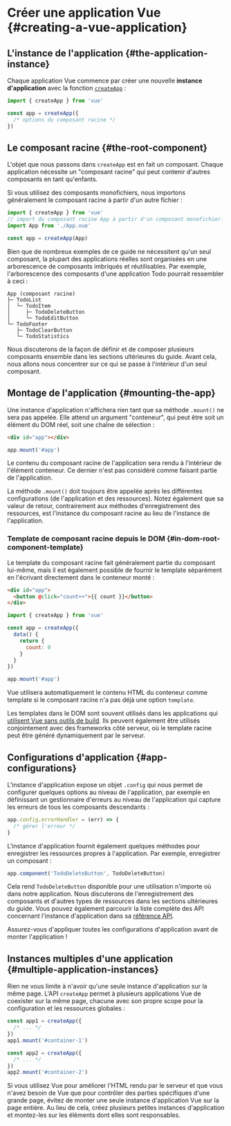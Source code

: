 # Créer une application Vue {#creating-a-vue-application}

## L'instance de l'application {#the-application-instance}

Chaque application Vue commence par créer une nouvelle **instance d'application** avec la fonction [`createApp`](/api/application#createapp) :

```js
import { createApp } from 'vue'

const app = createApp({
  /* options du composant racine */
})
```

## Le composant racine {#the-root-component}

L'objet que nous passons dans `createApp` est en fait un composant. Chaque application nécessite un "composant racine" qui peut contenir d'autres composants en tant qu'enfants.

Si vous utilisez des composants monofichiers, nous importons généralement le composant racine à partir d'un autre fichier :

```js
import { createApp } from 'vue'
// import du composant racine App à partir d'un composant monofichier.
import App from './App.vue'

const app = createApp(App)
```

Bien que de nombreux exemples de ce guide ne nécessitent qu'un seul composant, la plupart des applications réelles sont organisées en une arborescence de composants imbriqués et réutilisables. Par exemple, l'arborescence des composants d'une application Todo pourrait ressembler à ceci :

```
App (composant racine)
├─ TodoList
│  └─ TodoItem
│     ├─ TodoDeleteButton
│     └─ TodoEditButton
└─ TodoFooter
   ├─ TodoClearButton
   └─ TodoStatistics
```

Nous discuterons de la façon de définir et de composer plusieurs composants ensemble dans les sections ultérieures du guide. Avant cela, nous allons nous concentrer sur ce qui se passe à l'intérieur d'un seul composant.

## Montage de l'application {#mounting-the-app}

Une instance d'application n'affichera rien tant que sa méthode `.mount()` ne sera pas appelée. Elle attend un argument "conteneur", qui peut être soit un élément du DOM réel, soit une chaîne de sélection :

```html
<div id="app"></div>
```

```js
app.mount('#app')
```

Le contenu du composant racine de l'application sera rendu à l'intérieur de l'élément conteneur. Ce dernier n'est pas considéré comme faisant partie de l'application.

La méthode `.mount()` doit toujours être appelée après les différentes configurations (de l'application et des ressources). Notez également que sa valeur de retour, contrairement aux méthodes d'enregistrement des ressources, est l'instance du composant racine au lieu de l'instance de l'application.

### Template de composant racine depuis le DOM {#in-dom-root-component-template}

Le template du composant racine fait généralement partie du composant lui-même, mais il est également possible de fournir le template séparément en l'écrivant directement dans le conteneur monté :

```html
<div id="app">
  <button @click="count++">{{ count }}</button>
</div>
```

```js
import { createApp } from 'vue'

const app = createApp({
  data() {
    return {
      count: 0
    }
  }
})

app.mount('#app')
```

Vue utilisera automatiquement le contenu HTML du conteneur comme template si le composant racine n'a pas déjà une option `template`.

Les templates dans le DOM sont souvent utilisés dans les applications qui [utilisent Vue sans outils de build](/guide/quick-start.html#using-vue-from-cdn). Ils peuvent également être utilisés conjointement avec des frameworks côté serveur, où le template racine peut être généré dynamiquement par le serveur.

## Configurations d'application {#app-configurations}

L'instance d'application expose un objet `.config` qui nous permet de configurer quelques options au niveau de l'application, par exemple en définissant un gestionnaire d'erreurs au niveau de l'application qui capture les erreurs de tous les composants descendants :

```js
app.config.errorHandler = (err) => {
  /* gérer l'erreur */
}
```

L'instance d'application fournit également quelques méthodes pour enregistrer les ressources propres à l'application. Par exemple, enregistrer un composant :

```js
app.component('TodoDeleteButton', TodoDeleteButton)
```

Cela rend `TodoDeleteButton` disponible pour une utilisation n'importe où dans notre application. Nous discuterons de l'enregistrement des composants et d'autres types de ressources dans les sections ultérieures du guide. Vous pouvez également parcourir la liste complète des API concernant l'instance d'application dans sa [référence API](/api/application).

Assurez-vous d'appliquer toutes les configurations d'application avant de monter l'application !

## Instances multiples d'une application {#multiple-application-instances}

Rien ne vous limite à n'avoir qu'une seule instance d'application sur la même page. L'API `createApp` permet à plusieurs applications Vue de coexister sur la même page, chacune avec son propre scope pour la configuration et les ressources globales :

```js
const app1 = createApp({
  /* ... */
})
app1.mount('#container-1')

const app2 = createApp({
  /* ... */
})
app2.mount('#container-2')
```

Si vous utilisez Vue pour améliorer l'HTML rendu par le serveur et que vous n'avez besoin de Vue que pour contrôler des parties spécifiques d'une grande page, évitez de monter une seule instance d'application Vue sur la page entière. Au lieu de cela, créez plusieurs petites instances d'application et montez-les sur les éléments dont elles sont responsables.
